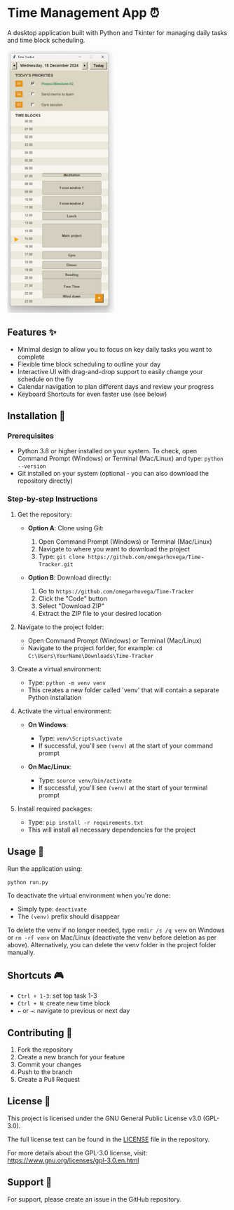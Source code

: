 # Time Management App ⏰

A desktop application built with Python and Tkinter for managing daily tasks and time block scheduling.

<img src="Time_tracker.png" alt="Time Tracker" height="600"/>

## Features ✨
- Minimal design to allow you to focus on key daily tasks you want to complete
- Flexible time block scheduling to outline your day
- Interactive UI with drag-and-drop support to easily change your schedule on the fly
- Calendar navigation to plan different days and review your progress
- Keyboard Shortcuts for even faster use (see below)

## Installation 🚀

### Prerequisites
- Python 3.8 or higher installed on your system. To check, open Command Prompt (Windows) or Terminal (Mac/Linux) and type: `python --version`
- Git installed on your system (optional - you can also download the repository directly)

### Step-by-step Instructions

1. Get the repository:
   - **Option A**: Clone using Git:
     1. Open Command Prompt (Windows) or Terminal (Mac/Linux)
     2. Navigate to where you want to download the project
     3. Type: `git clone https://github.com/omegarhovega/Time-Tracker.git`
   
   - **Option B**: Download directly:
     1. Go to `https://github.com/omegarhovega/Time-Tracker`
     2. Click the "Code" button
     3. Select "Download ZIP"
     4. Extract the ZIP file to your desired location

2. Navigate to the project folder:
   - Open Command Prompt (Windows) or Terminal (Mac/Linux)
   - Navigate to the project forlder, for example: `cd C:\Users\YourName\Downloads\Time-Tracker`

3. Create a virtual environment:
   - Type: `python -m venv venv`
   - This creates a new folder called 'venv' that will contain a separate Python installation

4. Activate the virtual environment:
   - **On Windows**:
     - Type: `venv\Scripts\activate`
     - If successful, you'll see `(venv)` at the start of your command prompt
   
   - **On Mac/Linux**:
     - Type: `source venv/bin/activate`
     - If successful, you'll see `(venv)` at the start of your terminal prompt

5. Install required packages:
   - Type: `pip install -r requirements.txt`
   - This will install all necessary dependencies for the project

## Usage 📖
Run the application using:
```python
python run.py
```

To deactivate the virtual environment when you're done:
  - Simply type: `deactivate`
  - The `(venv)` prefix should disappear

To delete the venv if no longer needed, type `rmdir /s /q venv` on Windows or `rm -rf venv` on Mac/Linux (deactivate the venv before deletion as per above). Alternatively, you can delete the venv folder in the project folder manually.

## Shortcuts 🎮
- `Ctrl + 1-3`: set top task 1-3
- `Ctrl + N`: create new time block
- `←` or `→`: navigate to previous or next day 

## Contributing 🤝

1. Fork the repository
2. Create a new branch for your feature
3. Commit your changes
4. Push to the branch
5. Create a Pull Request

## License 📄

This project is licensed under the GNU General Public License v3.0 (GPL-3.0).

The full license text can be found in the [LICENSE](LICENSE) file in the repository.

For more details about the GPL-3.0 license, visit:
https://www.gnu.org/licenses/gpl-3.0.en.html

## Support 💬

For support, please create an issue in the GitHub repository.
